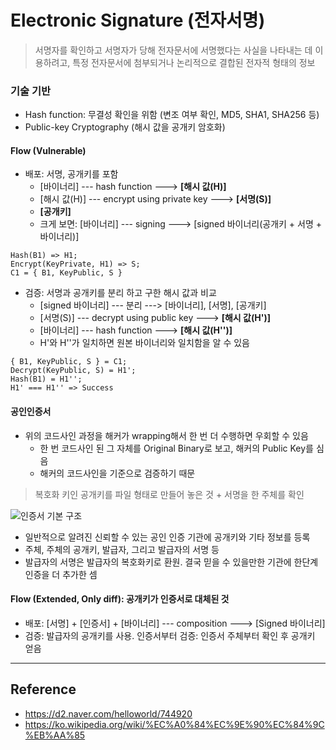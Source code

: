 # Electronic Signature (전자서명)

> 서명자를 확인하고 서명자가 당해 전자문서에 서명했다는 사실을 나타내는 데 이용하려고, 특정 전자문서에 첨부되거나 논리적으로 결합된 전자적 형태의 정보

### 기술 기반
- Hash function: 무결성 확인을 위함 (변조 여부 확인, MD5, SHA1, SHA256 등)
- Public-key Cryptography (해시 값을 공개키 암호화)

#### Flow (Vulnerable)
- 배포: 서명, 공개키를 포함
  - [바이너리] --- hash function ---> **[해시 값(H)]**
  - [해시 값(H)] --- encrypt using private key ---> **[서명(S)]**
  - **[공개키]**
  - 크게 보면: [바이너리] --- signing ---> [signed 바이너리(공개키 + 서명 + 바이너리)]

```
Hash(B1) => H1;
Encrypt(KeyPrivate, H1) => S;
C1 = { B1, KeyPublic, S }
```

- 검증: 서명과 공개키를 분리 하고 구한 해시 값과 비교
  - [signed 바이너리] --- 분리 ---> [바이너리], [서명], [공개키]
  - [서명(S)] --- decrypt using public key ---> **[해시 값(H')]**
  - [바이너리] --- hash function ---> **[해시 값(H'')]**
  - H'와 H''가 일치하면 원본 바이너리와 일치함을 알 수 있음

```
{ B1, KeyPublic, S } = C1;
Decrypt(KeyPublic, S) = H1';
Hash(B1) = H1'';
H1' === H1'' => Success
```

#### 공인인증서
- 위의 코드사인 과정을 해커가 wrapping해서 한 번 더 수행하면 우회할 수 있음
  - 한 번 코드사인 된 그 자체를 Original Binary로 보고, 해커의 Public Key를 심음
  - 해커의 코드사인을 기준으로 검증하기 때문

> 복호화 키인 공개키를 파일 형태로 만들어 놓은 것 + 서명을 한 주체를 확인

![인증서 기본 구조](https://d2.naver.com/content/images/2015/06/helloworld-744920-4.png)

- 일반적으로 알려진 신뢰할 수 있는 공인 인증 기관에 공개키와 기타 정보를 등록
- 주체, 주체의 공개키, 발급자, 그리고 발급자의 서명 등
- 발급자의 서명은 발급자의 복호화키로 환원. 결국 믿을 수 있을만한 기관에 한단계 인증을 더 추가한 셈

#### Flow (Extended, Only diff): 공개키가 인증서로 대체된 것
- 배포: [서명] + [인증서] + [바이너리] --- composition ---> [Signed 바이너리]
- 검증: 발급자의 공개키를 사용. 인증서부터 검증: 인증서 주체부터 확인 후 공개키 얻음
  
---
## Reference
- https://d2.naver.com/helloworld/744920
- https://ko.wikipedia.org/wiki/%EC%A0%84%EC%9E%90%EC%84%9C%EB%AA%85